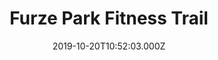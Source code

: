 ---
date: 2019-10-20T10:52:03.000Z
title: Furze Park Fitness Trail
latitude: 51.94057481584365
longitude: 1.0853387291583179
category: checkin
---